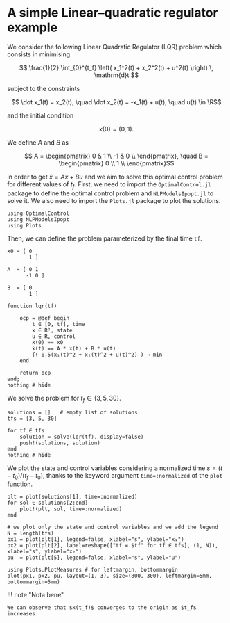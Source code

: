 # A simple Linear–quadratic regulator example

We consider the following Linear Quadratic Regulator (LQR) problem which consists in minimising

```math
    \frac{1}{2} \int_{0}^{t_f} \left( x_1^2(t) + x_2^2(t) + u^2(t) \right) \, \mathrm{d}t 
```

subject to the constraints

```math
    \dot x_1(t) = x_2(t), \quad \dot x_2(t) = -x_1(t) + u(t), \quad u(t) \in \R
```

and the initial condition

```math
    x(0) = (0,1).
```

We define $A$ and $B$ as

```math
    A = \begin{pmatrix} 0 & 1 \\ -1 & 0 \\ \end{pmatrix}, \quad
    B = \begin{pmatrix} 0 \\ 1 \\ \end{pmatrix}
```

in order to get $\dot{x} = Ax + Bu$
and we aim to solve this optimal control problem for different values of $t_f$.
First, we need to import the `OptimalControl.jl` package to define the optimal control problem and `NLPModelsIpopt.jl` to solve it. 
We also need to import the `Plots.jl` package to plot the solutions.

```@example main
using OptimalControl
using NLPModelsIpopt
using Plots
```

Then, we can define the problem parameterized by the final time `tf`.

```@example main
x0 = [ 0
       1 ]

A  = [ 0 1
      -1 0 ]

B  = [ 0
       1 ]

function lqr(tf)

    ocp = @def begin
        t ∈ [0, tf], time
        x ∈ R², state
        u ∈ R, control
        x(0) == x0
        ẋ(t) == A * x(t) + B * u(t)
        ∫( 0.5(x₁(t)^2 + x₂(t)^2 + u(t)^2) ) → min
    end

    return ocp
end;
nothing # hide
```

We solve the problem for $t_f \in \{3, 5, 30\}$.

```@example main
solutions = []   # empty list of solutions
tfs = [3, 5, 30]

for tf ∈ tfs
    solution = solve(lqr(tf), display=false)
    push!(solutions, solution)
end
nothing # hide
```

We plot the state and control variables considering a normalized time $s=(t-t_0)/(t_f-t_0)$, thanks to the keyword argument `time=:normalized` of the `plot` function.

```@example main
plt = plot(solutions[1], time=:normalized)
for sol ∈ solutions[2:end]
    plot!(plt, sol, time=:normalized)
end

# we plot only the state and control variables and we add the legend
N = length(tfs)
px1 = plot(plt[1], legend=false, xlabel="s", ylabel="x₁")
px2 = plot(plt[2], label=reshape(["tf = $tf" for tf ∈ tfs], (1, N)), xlabel="s", ylabel="x₂")
pu  = plot(plt[5], legend=false, xlabel="s", ylabel="u")

using Plots.PlotMeasures # for leftmargin, bottommargin
plot(px1, px2, pu, layout=(1, 3), size=(800, 300), leftmargin=5mm, bottommargin=5mm)
```

!!! note "Nota bene"

    We can observe that $x(t_f)$ converges to the origin as $t_f$ increases.
